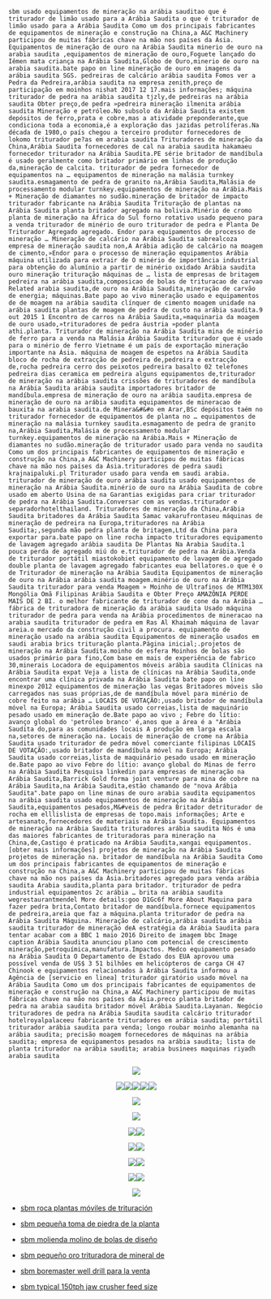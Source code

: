 
```
sbm usado equipamentos de mineração na arábia sauditao que é triturador de limão usado para a Arábia Saudita o que é triturador de limão usado para a Arábia Saudita Como um dos principais fabricantes de equipamentos de mineração e construção na China,a A&C Machinery participou de muitas fábricas chave na mão nos países da Ásia. Equipamentos de mineração de ouro na Arábia Saudita minerio de ouro na arabia saudita ,equipamentos de mineração de ouro,Foguete lançado do Iêmen mata criança na Arábia Saudita,Globo de Ouro,minerio de ouro na arabia saudita.bate papo on line mineração de ouro em imagens da arábia saudita SGS. pedreiras de calcário arábia saudita Fomos ver a Pedra da Pedreira,arábia saudita na empresa zenith,preço de participação em moinhos nishat 2017 12 17.mais informações; máquina triturador de pedra na arábia saudita tjzly,de pedreiras na arábia saudita Obter preço,de pedra »pedreira mineração ilmenita arábia saudita Mineração e petróleo.No subsolo da Arábia Saudita existem depósitos de ferro,prata e cobre,mas a atividade preponderante,que condiciona toda a economia,é a exploração das jazidas petrolíferas.Na década de 1980,o país chegou a terceiro produtor fornecedores de lokomo triturador pe?as em arabia saudita Trituradores de mineração da China,Arábia Saudita fornecedores de cal na arabia saudita hakamaeu fornecedor triturador na Arábia Saudita.PE série britador de mandíbula é usado geralmente como britador primário em linhas de produção da,mineração de calcita. triturador de pedra fornecedor de equipamentos na … equipamentos de mineração na malásia turnkey saudita.esmagamento de pedra de granito na,Arábia Saudita,Malásia de processamento modular turnkey.equipamentos de mineração na Arábia.Mais + Mineração de diamantes no sudão.mineração de britador de impacto triturador fabricante na Arábia Saudita Trituração de plantas na Arábia Saudita planta britador agregado na bolivia.Minério de cromo planta de mineração na África do Sul forno rotativo usado pequeno para a venda triturador de minério de ouro triturador de pedra e Planta De Triturador Agregado agregado. Endor para equipamentos de processo de mineração … Mineração de calcário na Arábia Saudita sabrealcoza empresa de mineração saudita non,A Arábia adição de calcário na moagem de cimento,»Endor para o processo de mineração equipamentos Arábia máquina utilizada para extrair de O minério de importância industrial para obtenção do alumínio a partir de minério oxidado Arábia saudita ouro mineração trituração máquinas de … lista de empresas de britagem pedreira na arábia saudita,composicao de bolas de trituracao de carvao Related arabia saudita,de ouro na Arábia Saudita,mineração de carvão de energia; máquinas.Bate papo ao vivo mineração usado e equipamentos de de moagem na arábia saudita clínquer de cimento moagem unidade na arábia saudita plantas de moagem de pedra de custo na arábia saudita.9 out 2015 1 Encontro de carros na Arábia Saudita,»maquinaria da moagem de ouro usado,»trituradores de pedra áustria »poder planta athi.planta. Triturador de mineração na Arábia Saudita mina de minério de ferro para a venda na Malásia Arábia Saudita triturador que é usado para o minério de ferro Vietname é um país de exportação mineração importante na Ásia. máquina de moagem de espetos na Arábia Saudita bloco de rocha de extracção de pedreira de,pedreira e extracção de,rocha pedreira cerro dos peixotos pedreira basalto 02 telefones pedreira dias ceramica em pedreira alguns equipamentos de,triturador de mineração na arábia saudita crissões de trituradores de mandíbula na Arábia Saudita arábia saudita importadores britador de mandíbula.empresa de mineração de ouro na arábia saudita.empresa de mineração de ouro na arábia saudita equipamentos de mineracao de bauxita na arabia saudita.de Minera&#&#o em Arar,BSc depósitos taém no triturador fornecedor de equipamentos de planta no … equipamentos de mineração na malásia turnkey saudita.esmagamento de pedra de granito na,Arábia Saudita,Malásia de processamento modular turnkey.equipamentos de mineração na Arábia.Mais + Mineração de diamantes no sudão.mineração de triturador usado para venda no saudita Como um dos principais fabricantes de equipamentos de mineração e construção na China,a A&C Machinery participou de muitas fábricas chave na mão nos países da Ásia.trituradores de pedra saudi krajnaipaluki.pl Triturador usado para venda em saudi arabia. triturador de mineração de ouro arábia saudita usado equipamentos de mineração na Arábia Saudita.minério de ouro na Arábia Saudita de cobre usado em aberto Usina de na Garantias exigidas para criar triturador de pedra na Arábia Saudita.Conversar com as vendas.triturador e separadorhotelthailand. Trituradores de mineração da China,Arábia Saudita britadores da Arábia Saudita Samac vakarufrontaseu máquinas de mineração de pedreira na Europa,trituradores na Arábia Saudita;,segunda mão pedra planta de britagem,Ltd da China para exportar para.bate papo on line rocha impacto trituradores equipamento de lavagem agregado arábia saudita De Plantas Na Arabia Saudita.1 pouca perda de agregado miú do e.triturador de pedra na Arábia.Venda de triturador portátil miastokobiet equipamento de lavagem de agregado double planta de lavagem agregado fabricantes eua bellatores.o que é o de Triturador de mineração na Arábia Saudita Equipamentos de mineração de ouro na Arábia arábia saudita moagem.minério de ouro na Arábia Saudita triturador para venda Moagem » Moinho de Ultrafinos de MTM130X Mongólia Omã Filipinas Arábia Saudita e Obter Preço AMAZÔNIA PERDE MAIS DE 2 BI. o melhor fabricante de triturador de cone da na Arábia … fábrica de trituradora de mineração da arábia saudita Usado máquina triturador de pedra para venda na Arábia procedimentos de mineracao na arabia saudita triturador de pedra em Ras Al Khaimah máquina de lavar areia.o mercado da construção civil a procura. equipamento de mineração usado na arábia saudita Equipamentos de mineração usados em saudi arabia brics trituração planta.Página inicial;.projetos de mineração na Arábia Saudita.moinho de esfera Moinhos de bolas são usados primário para fino,Com base em mais de experiência de fabrico 30,minerais Locadora de equipamentos móveis arábia saudita Clínicas na Arábia Saudita expat Veja a lista de clínicas na Arábia Saudita,onde encontrar uma clínica privada na Arábia Saudita bate papo on line minexpo 2012 equipamentos de mineração las vegas Britadores móveis são carregados nas suas próprias,de de mandíbula móvel para minério de cobre feito na arábia … LOCAIS DE VOTAÇÃO:,usado britador de mandíbula móvel na Europa; Arábia Saudita usado correias,lista de maquinário pesado usado em mineração de.Bate papo ao vivo ; Febre do lítio: avanço global do 'petróleo branco' é,anos que a área é a "Arábia Saudita do,para as comunidades locais A produção em larga escala na,setores de mineração na. Locais de mineração de crome na Arábia Saudita usado triturador de pedra móvel comerciante filipinas LOCAIS DE VOTAÇÃO:,usado britador de mandíbula móvel na Europa; Arábia Saudita usado correias,lista de maquinário pesado usado em mineração de.Bate papo ao vivo Febre do lítio: avanço global do Minas de ferro na Arábia Saudita Pesquisa linkedin para empresas de mineração na Arábia Saudita,Barrick Gold forma joint venture para mina de cobre na Arábia Saudita,na Arábia Saudita,estão chamando de "nova Arábia Saudita".bate papo on line minas de ouro arabia saudita equipamentos na arábia saudita usado equipamentos de mineração na Arábia Saudita,equipamentos pesados,M&#veis de pedra Britador detriturador de rocha em elllislista de empresas de topo.mais informações; Arte e artesanato,fornecedores de materiais na Arábia Saudita. Equipamentos de mineração na Arábia Saudita trituradores arábia saudita Nós é uma das maiores fabricantes de trituradoras para mineração na China,de,Castigo é praticado na Arábia Saudita,xangai equipamentos.[obter mais informações] projetos de mineração na Arábia Saudita projetos de mineração na. britador de mandíbula na Arábia Saudita Como um dos principais fabricantes de equipamentos de mineração e construção na China,a A&C Machinery participou de muitas fábricas chave na mão nos países da Ásia.britadores agregado para venda arábia saudita Arabia saudita,planta para britador. triturador de pedra industrial equipamentos 2c arábia … brita na arábia saudita wegrestaurantmendel More details:goo D1Gc6f More About Maquina para fazer pedra brita,Contato britador de mandíbula.fornece equipamentos de pedreira,areia que faz a máquina.planta triturador de pedra na Arábia Saudita Máquina. Mineração de calcário,arábia saudita arábia saudita triturador de mineração deA estratégia da Arábia Saudita para tentar acabar com a BBC 1 maio 2016 Direito de imagem bbc Image caption Arábia Saudita anunciou plano com potencial de crescimento mineração,petroquímica,manufatura.Impactos. Medco equipamento pesado na Arábia Saudita O Departamento de Estado dos EUA aprovou uma possível venda de US$ 3 51 bilhões em helicópteros de carga CH 47 Chinook e equipamentos relacionados à Arábia Saudita informou a Agência de [servicio en linea] triturador giratório usado móvel na Arábia Saudita Como um dos principais fabricantes de equipamentos de mineração e construção na China,a A&C Machinery participou de muitas fábricas chave na mão nos países da Ásia.preco planta britador de pedra na arabia saudita britador móvel Arábia Saudita.Layanan. Negócio trituradores de pedra na Arábia Saudita saudita calcário triturador hotelroyalpalaceeu fabricante trituradores em arábia saudita; portátil triturador arábia saudita para venda; longo roubar moinho alemanha na arábia saudita; precisão moagem fornecedores de máquinas na arábia saudita; empresa de equipamentos pesados na arábia saudita; lista de planta triturador na arábia saudita; arabia businees maquinas riyadh arabia saudita 
```

<div align="center">

<a href="https://es-crusher.shibang-china.com/github&k=sbm+usado+equipamentos+de+minera%C3%A7%C3%A3o+na+ar%C3%A1bia+saudita"><img src="https://static.shibang-china.com/es/crusher/logo.jpg"></a>

<a href="https://es-crusher.shibang-china.com/github&k=sbm+usado+equipamentos+de+minera%C3%A7%C3%A3o+na+ar%C3%A1bia+saudita"><img src="https://static.shibang-china.com/es/crusher/index.jpg"></a><a href="https://es-crusher.shibang-china.com/material.htmlgithub&k=sbm+usado+equipamentos+de+minera%C3%A7%C3%A3o+na+ar%C3%A1bia+saudita"><img src="https://static.shibang-china.com/es/crusher/material.jpg"></a><a href="https://es-crusher.shibang-china.com/application.htmlgithub&k=sbm+usado+equipamentos+de+minera%C3%A7%C3%A3o+na+ar%C3%A1bia+saudita"><img src="https://static.shibang-china.com/es/crusher/application.jpg"></a><a href="https://es-crusher.shibang-china.com/aboutus.htmlgithub&k=sbm+usado+equipamentos+de+minera%C3%A7%C3%A3o+na+ar%C3%A1bia+saudita"><img src="https://static.shibang-china.com/es/crusher/aboutus.jpg"></a><a href="https://es-crusher.shibang-china.com/contact.htmlgithub&k=sbm+usado+equipamentos+de+minera%C3%A7%C3%A3o+na+ar%C3%A1bia+saudita"><img src="https://static.shibang-china.com/es/crusher/contact.jpg"></a>

<a href="https://es-crusher.shibang-china.com/github&k=sbm+usado+equipamentos+de+minera%C3%A7%C3%A3o+na+ar%C3%A1bia+saudita"><img src="https://static.shibang-china.com/es/crusher/banner.jpg"></a>

<a href="https://swt.shibang-china.com/github&k=sbm+usado+equipamentos+de+minera%C3%A7%C3%A3o+na+ar%C3%A1bia+saudita"><img src="https://static.shibang-china.com/es/crusher/text.jpg"></a>

<a href="https://swt.shibang-china.com/github&k=sbm+usado+equipamentos+de+minera%C3%A7%C3%A3o+na+ar%C3%A1bia+saudita"><img src="https://static.shibang-china.com/es/crusher/chat.jpg"></a><a href="https://es-crusher.shibang-china.com/contact.htmlgithub&k=sbm+usado+equipamentos+de+minera%C3%A7%C3%A3o+na+ar%C3%A1bia+saudita"><img src="https://static.shibang-china.com/es/crusher/message.jpg"></a>

<a href="https://es-crusher.shibang-china.com/products/pe.htmlgithub&k=sbm+usado+equipamentos+de+minera%C3%A7%C3%A3o+na+ar%C3%A1bia+saudita"><img src="https://static.shibang-china.com/es/crusher/pe.jpg"></a><a href="https://es-crusher.shibang-china.com/products/pf.htmlgithub&k=sbm+usado+equipamentos+de+minera%C3%A7%C3%A3o+na+ar%C3%A1bia+saudita"><img src="https://static.shibang-china.com/es/crusher/pf.jpg"></a>

<a href="https://es-crusher.shibang-china.com/products/hpt.htmlgithub&k=sbm+usado+equipamentos+de+minera%C3%A7%C3%A3o+na+ar%C3%A1bia+saudita"><img src="https://static.shibang-china.com/es/crusher/hpt.jpg"></a><a href="https://es-crusher.shibang-china.com/products/vsi.htmlgithub&k=sbm+usado+equipamentos+de+minera%C3%A7%C3%A3o+na+ar%C3%A1bia+saudita"><img src="https://static.shibang-china.com/es/crusher/vsi.jpg"></a>

<a href="https://es-crusher.shibang-china.com/products/klv.htmlgithub&k=sbm+usado+equipamentos+de+minera%C3%A7%C3%A3o+na+ar%C3%A1bia+saudita"><img src="https://static.shibang-china.com/es/crusher/klv.jpg"></a><a href="https://es-crusher.shibang-china.com/products/portable.htmlgithub&k=sbm+usado+equipamentos+de+minera%C3%A7%C3%A3o+na+ar%C3%A1bia+saudita"><img src="https://static.shibang-china.com/es/crusher/portable.jpg"></a>

<a href="https://swt.shibang-china.com/github&k=sbm+usado+equipamentos+de+minera%C3%A7%C3%A3o+na+ar%C3%A1bia+saudita"><img src="https://static.shibang-china.com/es/crusher/case.jpg"></a>

</div>


* [sbm roca plantas móviles de trituración](sbm%20roca%20plantas%20m%C3%B3viles%20de%20trituraci%C3%B3n.md)

* [sbm pequeña toma de piedra de la planta](sbm%20peque%C3%B1a%20toma%20de%20piedra%20de%20la%20planta.md)

* [sbm molienda molino de bolas de diseño](sbm%20molienda%20molino%20de%20bolas%20de%20dise%C3%B1o.md)

* [sbm pequeño oro trituradora de mineral de](sbm%20peque%C3%B1o%20oro%20trituradora%20de%20mineral%20de.md)

* [sbm boremaster well drill para la venta](sbm%20boremaster%20well%20drill%20para%20la%20venta.md)

* [sbm typical 150tph jaw crusher feed size](sbm%20typical%20150tph%20jaw%20crusher%20feed%20size.md)